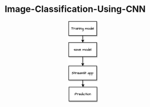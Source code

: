 # Image-Classification-Using-CNN



<p align="center">
  <img src = "CNN_Image_Classification.jpg" alt="alt text" width = "20%">
</p>

<!-- <p align="center">
  <img src="CNN_Image_Classification.jpg" alt="alt text" width="50%">
</p> -->
